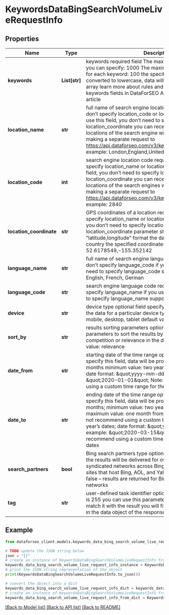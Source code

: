 # KeywordsDataBingSearchVolumeLiveRequestInfo


## Properties

Name | Type | Description | Notes
------------ | ------------- | ------------- | -------------
**keywords** | **List[str]** | keywords required field The maximum number of keywords you can specify: 1000 The maximum number of characters for each keyword: 100 the specified keywords will be converted to lowercase, data will be provided in a separate array learn more about rules and limitations of keyword and keywords fields in DataForSEO APIs in this Help Center article | [optional] 
**location_name** | **str** | full name of search engine location required field if you don’t specify location_code or location_coordinate if you use this field, you don’t need to specify location_code or location_coordinate you can receive the list of available locations of the search engine with their location_name by making a separate request to https://api.dataforseo.com/v3/keywords_data/bing/locations example: London,England,United Kingdom | [optional] 
**location_code** | **int** | search engine location code required field if you don’t specify location_name or location_coordinate if you use this field, you don’t need to specify location_name or location_coordinate you can receive the list of available locations of the search engines with their location_code by making a separate request to https://api.dataforseo.com/v3/keywords_data/bing/locations example: 2840 | [optional] 
**location_coordinate** | **str** | GPS coordinates of a location required field if you don’t specify location_name or location_code if you use this field, you don’t need to specify location_name or location_code location_coordinate parameter should be specified in the “latitude,longitude” format the data will be provided for the country the specified coordinates belong to example: 52.6178549,-155.352142 | [optional] 
**language_name** | **str** | full name of search engine language required field if you don’t specify language_code if you use this field, you don’t need to specify language_code supported languages: English, French, German | [optional] 
**language_code** | **str** | search engine language code required field if you don’t specify language_name if you use this field, you don’t need to specify language_name supported languages: en, fr, de | [optional] 
**device** | **str** | device type optional field specify this field if you want to get the data for a particular device type; possible values: all, mobile, desktop, tablet default value: all | [optional] 
**sort_by** | **str** | results sorting parameters optional field Use these parameters to sort the results by search_volume, cpc, competition or relevance in the descending order default value: relevance | [optional] 
**date_from** | **str** | starting date of the time range optional field if you don’t specify this field, data will be provided for the last 12 months minimum value: two years back from today’s date date format: \&quot;yyyy-mm-dd\&quot; example: \&quot;2020-01-01\&quot; Note: we do not recommend using a custom time range for the past year’s dates | [optional] 
**date_to** | **str** | ending date of the time range optional field if you don’t specify this field, data will be provided for the last 12 months; minimum value: two years back from today’s date; maximum value: one month from today’s date; note: we do not recommend using a custom time range for the past year’s dates; date format: \&quot;yyyy-mm-dd\&quot; example: \&quot;2020-03-15\&quot; Note: we do not recommend using a custom time range for the past year’s dates | [optional] 
**search_partners** | **bool** | Bing search partners type optional field if you specify true, the results will be delivered for owned, operated, and syndicated networks across Bing, Yahoo, AOL and partner sites that host Bing, AOL, and Yahoo search. default value: false – results are returned for Bing, AOL, and Yahoo search networks | [optional] 
**tag** | **str** | user-defined task identifier optional field the character limit is 255 you can use this parameter to identify the task and match it with the result you will find the specified tag value in the data object of the response | [optional] 

## Example

```python
from dataforseo_client.models.keywords_data_bing_search_volume_live_request_info import KeywordsDataBingSearchVolumeLiveRequestInfo

# TODO update the JSON string below
json = "{}"
# create an instance of KeywordsDataBingSearchVolumeLiveRequestInfo from a JSON string
keywords_data_bing_search_volume_live_request_info_instance = KeywordsDataBingSearchVolumeLiveRequestInfo.from_json(json)
# print the JSON string representation of the object
print(KeywordsDataBingSearchVolumeLiveRequestInfo.to_json())

# convert the object into a dict
keywords_data_bing_search_volume_live_request_info_dict = keywords_data_bing_search_volume_live_request_info_instance.to_dict()
# create an instance of KeywordsDataBingSearchVolumeLiveRequestInfo from a dict
keywords_data_bing_search_volume_live_request_info_from_dict = KeywordsDataBingSearchVolumeLiveRequestInfo.from_dict(keywords_data_bing_search_volume_live_request_info_dict)
```
[[Back to Model list]](../README.md#documentation-for-models) [[Back to API list]](../README.md#documentation-for-api-endpoints) [[Back to README]](../README.md)


